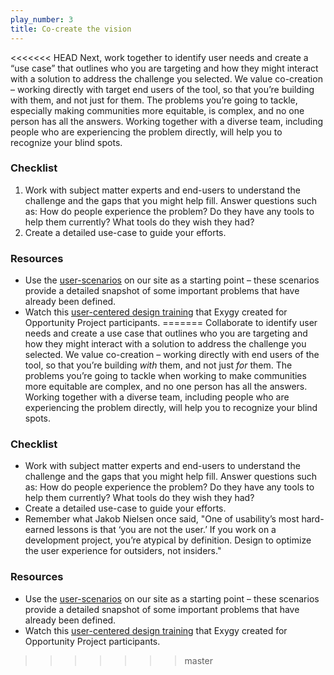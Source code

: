 ```yaml
---
play_number: 3
title: Co-create the vision
---
```


<<<<<<< HEAD
Next, work together to identify user needs and create a “use case” that outlines who you are targeting and how they might interact with a solution to address the challenge you selected. We value co-creation – working directly with target end users of the tool, so that you’re building with them, and not just for them. The problems you’re going to tackle, especially making communities more equitable, is complex, and no one person has all the answers. Working together with a diverse team, including people who are experiencing the problem directly, will help you to recognize your blind spots. 

### Checklist
1. Work with subject matter experts and end-users to understand the challenge and the gaps that you might help fill. Answer questions such as: How do people experience the problem? Do they have any tools to help them currently? What tools do they wish they had?  
2. Create a detailed use-case to guide your efforts.

### Resources
- Use the [user-scenarios](http://opportunity.census.gov/build.html#userscenarios) on our site as a starting point – these scenarios provide a detailed snapshot of some important problems that have already been defined.
- Watch this [user-centered design training](https://www.youtube.com/watch?v=PR0u_Y7d63E) that Exygy created for Opportunity Project participants. 
=======
Collaborate to identify user needs and create a use case that outlines who you are targeting and how they might interact with a solution to address the challenge you selected. We value co-creation – working directly with end users of the tool, so that you’re building *with* them, and not just *for* them. The problems you’re going to tackle when working to make communities more equitable are complex, and no one person has all the answers. Working together with a diverse team, including people who are experiencing the problem directly, will help you to recognize your blind spots. 

### Checklist
- Work with subject matter experts and end-users to understand the challenge and the gaps that you might help fill. Answer questions such as: How do people experience the problem? Do they have any tools to help them currently? What tools do they wish they had?  
-	Create a detailed use-case to guide your efforts.
-	Remember what Jakob Nielsen once said, "One of usability’s most hard-earned lessons is that ‘you are not the user.’ If you work on a development project, you’re atypical by definition. Design to optimize the user experience for outsiders, not insiders."

### Resources
- Use the [user-scenarios](http://opportunity.census.gov/build.html#userscenarios) on our site as a starting point – these scenarios provide a detailed snapshot of some important problems that have already been defined.
-	Watch this [user-centered design training](https://www.youtube.com/watch?v=PR0u_Y7d63E) that Exygy created for Opportunity Project participants. 

>>>>>>> master
